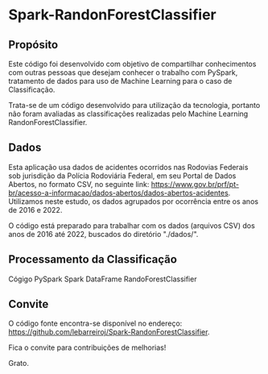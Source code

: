 # Spark-RandonForestClassifier

## Propósito

Este código foi desenvolvido com objetivo de compartilhar conhecimentos com outras pessoas que desejam conhecer o trabalho com PySpark, tratamento de dados  para uso de Machine Learning para o caso de Classificação.

Trata-se de um código desenvolvido para utilização da tecnologia, portanto não foram avaliadas as classificações realizadas pelo Machine Learning RandonForestClassifier.

## Dados 

Esta aplicação usa dados de acidentes ocorridos nas Rodovias Federais sob jurisdição da Polícia Rodoviária Federal, em seu Portal de Dados Abertos, no formato CSV, no seguinte link: https://www.gov.br/prf/pt-br/acesso-a-informacao/dados-abertos/dados-abertos-acidentes. Utilizamos neste estudo, os dados agrupados por ocorrência entre os anos de 2016 e 2022. 

O código está preparado para trabalhar com os dados (arquivos CSV) dos anos de 2016 até 2022, buscados do diretório "./dados/".

## Processamento da Classificação

Cógigo PySpark
Spark DataFrame 
RandoForestClassifier

## Convite

O código fonte encontra-se disponível no endereço: https://github.com/lebarreiroj/Spark-RandonForestClassifier.

Fica o convite para contribuições de melhorias!

Grato.
